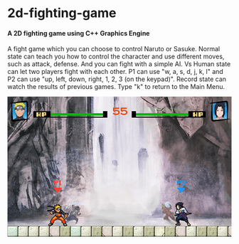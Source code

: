 # 2d-fighting-game
#### A 2D fighting game using C++ Graphics Engine
A fight game which you can choose to control Naruto or Sasuke. 
Normal state can teach you how to control the character and use different moves, such as attack, defense. And you can fight with a simple AI. 
Vs Human state can let two players fight with each other. P1 can use "w, a, s, d, j, k, l" and P2 can use "up, left, down, right, 1, 2, 3 (on the keypad)". 
Record state can watch the results of previous games. Type "k" to return to the Main Menu.

![](https://github.com/zhibohao/2d-fighting-game/blob/3ac4e7f97052af1f02883549828ada6f1eb2ca3b/CPP_CW2016/Game.png)
